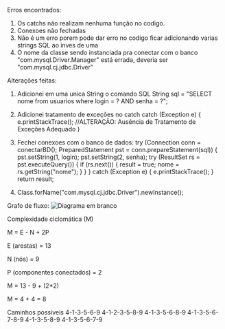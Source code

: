 Erros encontrados:
1) Os catchs não realizam nenhuma função no codigo.
2) Conexoes não fechadas
3) Não é um erro porem pode dar erro no codigo ficar adicionando varias strings SQL ao inves de uma
4) O nome da classe sendo instanciada pra conectar com o banco "com.mysql.Driver.Manager" está errada, deveria ser "com.mysql.cj.jdbc.Driver"

Alterações feitas:

  1) Adicionei em uma unica String o comando SQL
  String sql = "SELECT nome from usuarios where login = ? AND senha = ?"; 
  
  2) Adicionei tratamento de exceções no catch 
  catch (Exception e) {
            e.printStackTrace(); //ALTERAÇÃO: Ausência de Tratamento de Exceções Adequado
        }
  
  3) Fechei conexoes com o banco de dados:
   try (Connection conn = conectarBD();
         PreparedStatement pst = conn.prepareStatement(sql)) {
        pst.setString(1, login);
        pst.setString(2, senha);
        try (ResultSet rs = pst.executeQuery()) {
            if (rs.next()) {
                result = true;
                nome = rs.getString("nome");
            }
        }
    } catch (Exception e) {
        e.printStackTrace();
    }
    return result;
   
   4) Class.forName("com.mysql.cj.jdbc.Driver").newInstance();


   Grafo de fluxo:
![Diagrama em branco](https://github.com/user-attachments/assets/2bcfe169-07ed-4167-9227-94053e001a9b)

Complexidade ciclomática (M)

M = E - N + 2P

E (arestas) = 13

N (nós) = 9

P (componentes conectados) = 2

M = 13 - 9 + (2*2)

M = 4 + 4 = 8

Caminhos possíveis 4-1-3-5-6-9 4-1-2-3-5-8-9 4-1-3-5-6-8-9 4-1-3-5-6-7-8-9 4-1-3-5-8-9 4-1-3-5-6-7-9
   

   

